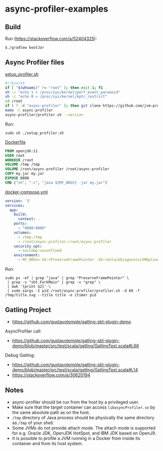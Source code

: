 # async-profiler-examples

## Build

Run (https://stackoverflow.com/a/52404325):
```console
$./gradlew bootJar
```

## Async Profiler files

[setup_profiler.sh](setup_profiler.sh)

```sh
#!/bin/sh
if [ "$(whoami)" != "root" ]; then exit 1; fi
sh -c "echo 1 > /proc/sys/kernel/perf_event_paranoid"
sh -c "echo 0 > /proc/sys/kernel/kptr_restrict"
cd /root
if [ ! -d "async-profiler" ]; then git clone https://github.com/jvm-profiling-tools/async-profiler.git; fi
make -C async-profiler
async-profiler/profiler.sh --version
```

Run:
```console
sudo sh ./setup_profiler.sh
```

[Dockerfile](Dockerfile)

```Dockerfile
FROM openjdk:11
USER root
WORKDIR /root
VOLUME /tmp /tmp
VOLUME /root/async-profiler /root/async-profiler
COPY my.jar my.jar
EXPOSE 8080
CMD ["sh", "-c", "java ${MY_ARGS} -jar my.jar"]
```

[docker-compose.yml](docker-compose.yml)

```yml
version: '3'
services:
  app:
    build:
      context: .
    ports:
      - "8080:8080"
    volumes:
      - /tmp:/tmp
      - /root/async-profiler:/root/async-profiler
    security_opt:
      - seccomp:unconfined
    environment:
      - MY_ARGS=-XX:+PreserveFramePointer -XX:+UnlockDiagnosticVMOptions -XX:+DebugNonSafepoints
```

Run:

```console
sudo ps -ef | grep "java" | grep "PreserveFramePointer" \
 | grep -v "sbt.ForkMain" | grep -v "grep" \
 | awk '{print $2}' \
 | sudo xargs -I pid /root/async-profiler/profiler.sh -d 60 -f /tmp/title.svg --title title -e itimer pid
```

## Gatling Project

- https://github.com/gustavotemple/gatling-sbt-plugin-demo

AsyncProfiler call:

- https://github.com/gustavotemple/gatling-sbt-plugin-demo/blob/master/src/test/scala/gatling/GatlingTest.scala#L66

Debug Gatling:

- https://github.com/gustavotemple/gatling-sbt-plugin-demo/blob/master/src/test/scala/gatling/GatlingTest.scala#L14
- https://stackoverflow.com/a/30620194

## Notes

- async-profiler should be run from the host by a privileged user.
- Make sure that the target container can access `libasyncProfiler.so` by the same absolute path as on the host.
- `/tmp` directory of Java process should be physically the same directory as `/tmp` of your shell.
- Some JVMs do not provide attach mode. The attach mode is supported for e.g. Oracle JDK, OpenJDK HotSpot, and IBM JDK based on OpenJ9.
- It is possible to profile a JVM running in a Docker from inside its container and from its host system.
